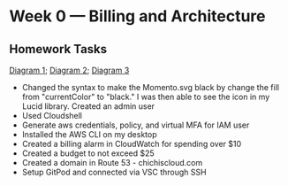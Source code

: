 
# Week 0 — Billing and Architecture

## Homework Tasks

 

[Diagram 1](https://lucid.app/lucidchart/invitations/accept/inv_b5efdc58-5669-4dd4-ac58-da7c7dfa7e25); [Diagram 2](https://lucid.app/lucidchart/invitations/accept/inv_a74212a1-9ff3-4378-a72b-25da53fe0b3d/);
[Diagram 3](https://lucid.app/lucidchart/invitations/accept/inv_3cf91141-7571-4d37-8af4-58e151a855ea)


- Changed the syntax to make the Momento.svg black by change the fill from "currentColor" to "black." I was then able to see the icon in my Lucid library.
Created an admin user
- Used Cloudshell
- Generate aws credentials, policy, and virtual MFA for IAM user
- Installed the AWS CLI on my desktop
- Created a billing alarm in CloudWatch for spending over $10
- Created a budget to not exceed $25
- Created a domain in Route 53 - chichiscloud.com
- Setup GitPod and connected via VSC through SSH
